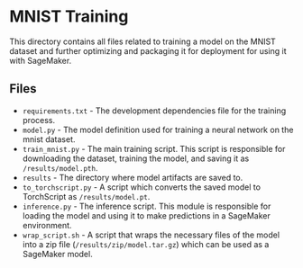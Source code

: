 # MNIST Training

This directory contains all files related to training a model on the MNIST dataset and further optimizing and packaging it for deployment for using it with SageMaker.

## Files

* `requirements.txt` - The development dependencies file for the training process.
* `model.py` - The model definition used for training a neural network on the mnist dataset. 
* `train_mnist.py` - The main training script. This script is responsible for downloading the dataset, training the model, and saving it as `/results/model.pth`.
* `results` - The directory where model artifacts are saved to.
* `to_torchscript.py` - A script which converts the saved model to TorchScript as `/results/model.pt`.
* `inference.py` - The inference script. This module is responsible for loading the model and using it to make predictions in a SageMaker environment.
* `wrap_script.sh` - A script that wraps the necessary files of the model into a zip file (`/results/zip/model.tar.gz`) which can be used as a SageMaker model.
